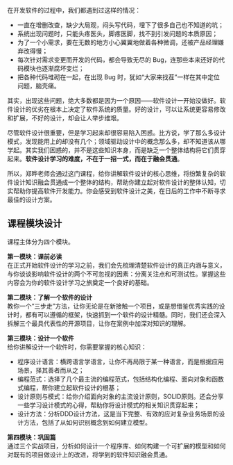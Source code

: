 在开发软件的过程中，我们都遇到过这样的情况：

- 一直在增删改查，缺少大局观，闷头写代码，埋下了很多自己也不知道的坑；
- 系统出现问题时，只能头疼医头，脚疼医脚，找不到引发问题的本质原因；
- 为了一个小需求，要在无数的地方小心翼翼地做着各种微调，还被产品经理嫌弃改得慢；
- 每次针对需求变更而开发的代码，都会导致无尽的 Bug，连那些本来还好的代码模块也逐渐腐坏变烂；
- 把各种代码堆砌在一起，在出现 Bug 时，犹如“大家来找茬”一样在其中定位问题，脑壳痛。

其实，出现这些问题，绝大多数都是因为一个原因——软件设计一开始没做好。软件设计的优劣在根本上决定了软件系统的质量。好的设计，可以让系统更容易修改和扩展，不好的设计，却会让人举步维艰。

尽管软件设计很重要，但是学习起来却很容易陷入困惑。比方说，学了那么多设计模式，发现能用上的却没有几个；领域驱动设计中的概念那么多，却不知道该从哪学起。其实我们困惑的，并不是这些知识本身，而是缺乏一个整体结构将它们贯穿起来。**软件设计学习的难度，不在于一招一式，而在于融会贯通**。

所以，郑晔老师会通过这门课程，给你讲解软件设计的核心思维，将纷繁复杂的软件设计知识融会贯通成一个整体的结构，帮助你建立起对软件设计的整体认知，切实帮助你提高软件开发能力。你会感受到软件设计之美，在日后的工作中不断寻求最佳的设计方案。

## 课程模块设计

课程主体分为四个模块。

**第一模块：课前必读**  
在正式开始软件设计的学习之前，我们会先梳理清楚软件设计的真正内涵与意义，与你谈谈影响软件设计的两个不可忽视的因素：分离关注点和可测试性。掌握这些内容会为你的软件设计学习之旅奠定一个良好的基础。

**第二模块：了解一个软件的设计**  
教你一个“三步走”方法，让你无论是在新接触一个项目，或是想借鉴优秀实践的设计时，都有可以遵循的框架，快速抓到一个软件的设计精髓。同时，我们还会深入拆解三个最具代表性的开源项目，让你在案例中加深对知识的理解。

**第三模块：设计一个软件**  
给你讲解设计一个软件时，你需要掌握的核心知识：

- 程序设计语言：横跨语言学语言，让你不再局限于某一种语言，而是根据应用场景，择其善者而从之；
- 编程范式：选择了几个最主流的编程范式，包括结构化编程、面向对象和函数式编程，帮你建立起软件设计的根基；
- 设计原则与模式：给你介绍面向对象的主流设计原则，SOLID原则。还会分享一些学习设计模式的心得，帮助你将设计模式的相关知识贯穿起来；
- 设计方法：分析DDD设计方法，这是当下完整、有效的应对复杂业务场景的设计方法，包括了从如何识别概念到如何建立模型。

**第四模块：巩固篇**  
通过三个实战项目，分析如何设计一个程序库、如何构建一个可扩展的模型和如何对既有的项目做设计上的改进，将学到的软件知识融会贯通。